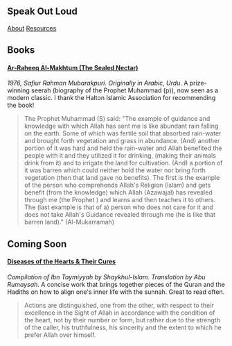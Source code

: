 ## Speak Out Loud

[About](https://haqihaq2023.github.io/speak-out-loud/about)
[Resources](https://haqihaq2023.github.io/speak-out-loud/resources)

## Books

#### [Ar-Raheeq Al-Makhtum (The Sealed Nectar)](https://haqihaq2023.github.io/speak-out-loud/books/2024_sn/index.html)
*1976, Safiur Rahman Mubarakpuri. Originally in Arabic, Urdu*. A prize-winning seerah (biography of the Prophet Muhammad (p)), now seen as a modern classic. I thank the Halton Islamic Association for recommending the book!
> The Prophet Muhammad (S) said: "The example of guidance and knowledge with which Allah has sent me is like abundant rain falling on the earth. Some of which was fertile soil that absorbed rain-water and brought forth vegetation and grass in abundance. (And) another portion of it was hard and held the rain-water and Allah benefited the people with it and they utilized it for drinking, (making their animals drink from it) and to irrigate the land for cultivation. (And) a portion of it was barren which could neither hold the water nor bring forth vegetation (then that land gave no benefits). The first is the example of the person who comprehends Allah's Religion (Islam) and gets benefit (from the knowledge) which Allah (Azawajal) has revealed through me (the Prophet ) and learns and then teaches it to others. The (last example is that of a) person who does not care for it and does not take Allah's Guidance revealed through me (he is like that barren land)." (Al-Mukarramah)

## Coming Soon

#### [Diseases of the Hearts & Their Cures](https://haqihaq2023.github.io/speak-out-loud/books/2024_dhc/index.html)
*Compilation of Ibn Taymiyyah by Shaykhul-Islam. Translation by Abu Rumaysah*. A concise work that brings together pieces of the Quran and the Hadiths on how to align one's inner life with the sunnah. Great to read often.
> Actions are distinguished, one from the other, with respect to their excellence in the Sight of Allah in accordance with the condition of the heart, not by their number or form, but rather due to the strength of the caller, his truthfulness, his sincerity and the extent to which he prefer Allah over himself. 